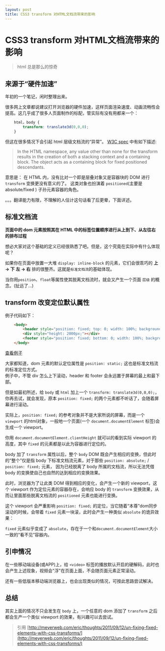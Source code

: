 ```yaml
---
layout: post
title: CSS3 transform 对HTML文档流带来的影响
---
```


# CSS3 transform 对HTML文档流带来的影响

> html 总是那么的惊奇

## 来源于“硬件加速”

年初的一个笔记，闲时整理出来。

很多网上文章都说建议打开浏览器的硬件加速，这样页面渲染速度、动画流畅性会提高。这几乎成了很多人页面制作的标配，管实际有没有用都来一个：

~~~css
    html，body {
        transform: translate3d(0,0,0);
    }
~~~

但这在很多情况下会引起 html 层级文档流的“异常”。
[W3C spec](http://www.w3.org/TR/css3-2d-transforms/#transform-rendering) 中有如下描述: 

> In the HTML namespace, any value other than none for the transform results in the creation of both a stacking context and a containing block. 
The object acts as a containing block for fixed positioned descendants.

意思是：
在 HTML 内，没有比对一个即是层叠对象又是容器块的 DOM 进行 `transform` 变换更没有意义的了。
这类对象也扮演着 `positioned`(主要是 absolute/fixed ) 子孙元素容器的角色。

。。。翻译能力有限，不理解的人估计这句话看了后更晕，下面详述。

## 标准文档流

**页面中的 dom 元素按照其在 HTML 中的标签位置顺序进行从上到下、从左往右的排布过程**

想必大家对这个基础的定义已经很熟悉了吧。但是，这个究竟在实际中有什么体现呢？

如果你在页面中放置一大堆 `display: inline-block` 的元素，它们会很乖巧的 **上 -> 下** **左 -> 右** 排的很整齐。这就是`标准文档流`的基础体现。

当你用`position`、`float`等属性使其脱离文档流时，就会又产生一个页面 `层级` 的概念。(扯远了...)

## transform 改变定位默认属性

例子代码如下：

~~~html
    <body>
        <header style="position: fixed; top: 0; width: 100%; background: red;">header</header>
        <div style="height: 2000px;"></div>
        <footer style="position: fixed; bottom: 0; width: 100%; background: blue;">footer</footer>
    </body>
~~~

[查看例子](/page/css_transform/example.html)

大家都知道，dom 元素的默认定位属性是 `position: static;` 这也是标准文档流的标准定位方式。  
例子中，不管 div 怎么上下滚动，header 和 footer 会永远置于屏幕的最上和最下部。

但是如最初所述，给 `body` 或 `html` 加上一个 `transform: translate3d(0,0,0);`，你再去试，就会发现，原本 `position: fixed;` 的两个元素都不听话了，会随着屏幕进行滚动。

实际上，`position: fixed;` 的参考对象并不是大家所说的屏幕，而是一个 `viewport` 的html对象，一般地一个页面(一个 `document.documentElement` 标签)会生成一个 viewport。

你用 `document.documentElement.clientHeight` 就可以的看到实际 viewport 的高度，其中 `fixed` 的元素都是以此为容器进行定位的。

body 加了 `transform` 属性以后，整个 `body` DOM 既会产生相应的变换，但此时的“整个”仅是指 body 下标准文档流元素，对于那些 `position: absolute;` / `position: fixed;` 元素，
因为已经脱离了 body 所属的文档流，所以无法凭借 body 的变换使自己也自然的达到相应的变换效果。

此时，浏览器为了让此类 DOM 得到相应的变化，会产生一个新的 viewport，这个 viewport 作为定位元素的容器存在，会响应 body 的 `transform` 变换效果，从而让里面那些脱离文档流的 `positioned` 元素也能进行变换。

这个 viewport 会严重影响 `position: fixed;` 的定位，当它随着“本尊”dom同步滚动的时候，会带着 `fixed` 元素一块滚，此时会产生一种类似 `absolute` 的诡异效果：

`fixed` 元素似乎变成了 `absolute`，存在于一个和`document.documentElement`大小一致的“看不见”容器内。

## 引申情况

在一些移动端设备(或APP)上，给 `<video>` 标签的播放默认开启的硬解码，此时也会产生上述现象，视频会"浮"在页面上面，不会随页面元素正常滚动。

还有一些低版本移动端浏览器上，也会出现类似的情况，可按此思路尝试解决。

## 总结

其实上面的情况不只会发生在 `body` 上，一个任意的 dom 添加了 `transform` 之后都会生产一个类似 viewport 的效果，有兴趣可以去尝试。

> 引用
[http://meyerweb.com/eric/thoughts/2011/09/12/un-fixing-fixed-elements-with-css-transforms/](http://meyerweb.com/eric/thoughts/2011/09/12/un-fixing-fixed-elements-with-css-transforms/)



